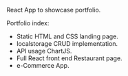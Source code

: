 React App to showcase portfolio.

Portfolio index: 

- Static HTML and CSS landing page.
- localstorage CRUD implementation. 
- API usage ChartJS.
- Full React front end Restaurant page. 
- e-Commerce App. 

